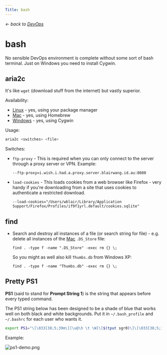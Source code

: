 ```yaml
---
Title: bash
---
```


*&larr; back to [DevOps](?devops)*

# bash

No sensible DevOps environment is complete without some sort of bash terminal. Just on Windows you need to install Cygwin.

## aria2c

It's like `wget` (download stuff from the internet) but vastly superior.

Availability:

- [Linux](?devops/linux) - yes, using your package manager
- [Mac](?devops/mac) - yes, using Homebrew
- [Windows](?devops/windows) - yes, using Cygwin

Usage:

```bash
aria2c <switches> <file>
```

Switches:

- `ftp-proxy` - This is required when you can only connect to the server through a proxy server or VPN. Example:

    ```
    --ftp-proxy=i.wish.i.had.a.proxy.server.blairwang.id.au:8080
    ```

- `load-cookies` - This loads cookies from a web browser like Firefox - very handy if you're downloading from a site that uses cookies to authenticate a restricted download.

    ```
    --load-cookies="/Users/wblair/Library/Application Support/Firefox/Profiles/if9f1yrl.default/cookies.sqlite"
    ```

## find

- Search and destroy all instances of a file (or search string for file) - e.g. delete all instances of the [Mac](?mac) `.DS_Store` file:

    ```
    find . -type f -name ".DS_Store" -exec rm {} \;
    ```

    So you might as well also kill `Thumbs.db` from Windows XP:

    ```
    find . -type f -name "Thumbs.db" -exec rm {} \;
    ```

## Pretty PS1

**PS1** (said to stand for **Prompt String 1**) is the string that appears before every typed command.

The PS1 string below has been designed to be a shade of blue that works well on both black and white backgrounds. Put it in `~/.bash_profile` and `~/.bashrc` for each user who wants it.

```bash
export PS1="\[\033[38;5;39m\][\u@\h \t \W]\[$(tput sgr0)\]\[\033[38;5;15m\] \[$(tput sgr0)\]"
```

Example:

![ps1-demo.png](%base_url%/assets/images/ps1-demo.png)